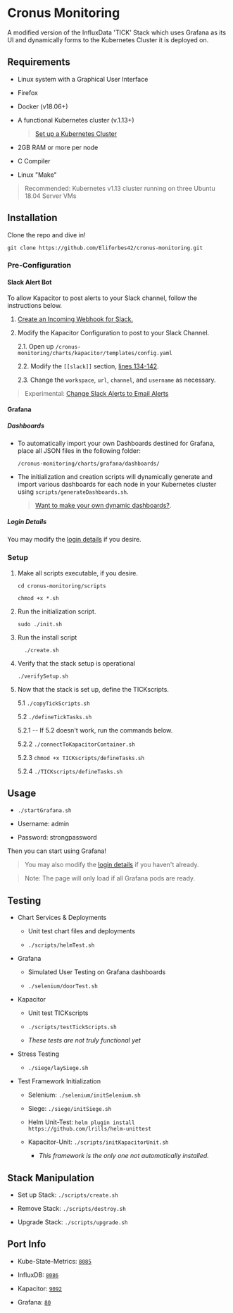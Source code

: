 
# Cronus Monitoring
A modified version of the InfluxData 'TICK' Stack which uses Grafana as its UI and dynamically forms to the Kubernetes Cluster it is deployed on.

## Requirements

- Linux system with a Graphical User Interface

- Firefox

- Docker (v18.06+)

- A functional Kubernetes cluster (v.1.13+)

    > [Set up a Kubernetes Cluster](https://kubernetes.io/docs/setup/independent/create-cluster-kubeadm/#pod-network)

- 2GB RAM or more per node

- C Compiler

- Linux "Make"

> Recommended: Kubernetes v1.13 cluster running on three Ubuntu 18.04 Server VMs

## Installation

Clone the repo and dive in!

`git clone https://github.com/Eliforbes42/cronus-monitoring.git`

### Pre-Configuration

#### Slack Alert Bot
To allow Kapacitor to post alerts to your Slack channel, follow the instructions below.

1. [Create an Incoming Webhook for Slack.](https://api.slack.com/incoming-webhooks)

2. Modify the Kapacitor Configuration to post to your Slack Channel.

    2.1. Open up `/cronus-monitoring/charts/kapacitor/templates/config.yaml`

    2.2. Modify the `[[slack]]` section, [lines 134-142](https://github.com/Eliforbes42/cronus-monitoring/blob/master/charts/kapacitor/templates/config.yaml#L134).
    
    2.3. Change the `workspace`, `url`, `channel`, and `username` as necessary.

> Experimental: [Change Slack Alerts to Email Alerts](https://github.com/Eliforbes42/cronus-monitoring/blob/master/scripts/README.md#slackalerttoemailsh)

#### Grafana 

##### Dashboards
- To automatically import your own Dashboards destined for Grafana, place all JSON files in the following folder: 

      /cronus-monitoring/charts/grafana/dashboards/

- The initialization and creation scripts will dynamically generate and import various dashboards for each node in your Kubernetes cluster using `scripts/generateDashboards.sh`.
  > [Want to make your own dynamic dashboards?](https://github.com/Eliforbes42/cronus-monitoring/blob/master/GRAFANA.md).

##### Login Details

You may modify the [login details](https://github.com/Eliforbes42/cronus-monitoring/blob/master/charts/grafana/values.yaml#L112) if you desire.

### Setup
1.   Make all scripts executable, if you desire.
         
         cd cronus-monitoring/scripts

         chmod +x *.sh

2.   Run the initialization script.
                   
         sudo ./init.sh

3. Run the install script

         ./create.sh

4.   Verify that the stack setup is operational

         ./verifySetup.sh

5.   Now that the stack is set up, define the TICKscripts.

        5.1 `./copyTickScripts.sh`  

        5.2 `./defineTickTasks.sh`

        5.2.1 -- If 5.2 doesn't work, run the commands below.       

        5.2.2 `./connectToKapacitorContainer.sh`

        5.2.3 `chmod +x TICKscripts/defineTasks.sh`

        5.2.4 `./TICKscripts/defineTasks.sh`

## Usage

-  `./startGrafana.sh`

- Username: admin

- Password: strongpassword

Then you can start using Grafana!

> You may also modify the [login details](https://github.com/Eliforbes42/cronus-monitoring/blob/master/charts/grafana/values.yaml#L112) if you haven't already.

> Note: The page will only load if all Grafana pods are ready.

## Testing

- Chart Services & Deployments

    -  Unit test chart files and deployments

    -  `./scripts/helmTest.sh`

- Grafana

    - Simulated User Testing on Grafana dashboards

    - `./selenium/doorTest.sh`

- Kapacitor

    - Unit test TICKscripts

    - `./scripts/testTickScripts.sh`

    - *These tests are not truly functional yet*

- Stress Testing

    - `./siege/laySiege.sh`

- Test Framework Initialization

    - Selenium: `./selenium/initSelenium.sh`

    - Siege: `./siege/initSiege.sh`

    - Helm Unit-Test: `helm plugin install https://github.com/lrills/helm-unittest`

    - Kapacitor-Unit: `./scripts/initKapacitorUnit.sh`

        - *This framework is the only one not automatically installed.*

## Stack Manipulation

- Set up Stack:  `./scripts/create.sh`

- Remove Stack:  `./scripts/destroy.sh`

- Upgrade Stack: `./scripts/upgrade.sh`        

## Port Info
* Kube-State-Metrics: [`8085`](https://github.com/Eliforbes42/cronus-monitoring/blob/master/charts/kube-state-metrics/values.yaml#L8)

* InfluxDB: [`8086`](https://github.com/Eliforbes42/cronus-monitoring/blob/master/charts/influxdb/values.yaml#L103)

* Kapacitor: [`9092`](https://github.com/Eliforbes42/cronus-monitoring/blob/master/charts/kapacitor/templates/config.yaml#L17)

* Grafana: [`80`](https://github.com/Eliforbes42/cronus-monitoring/blob/master/charts/grafana/values.yaml#L58)
